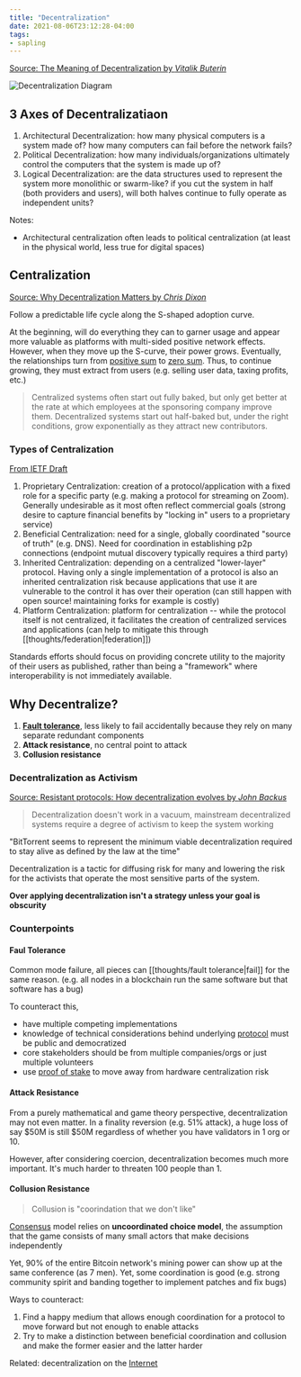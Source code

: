 ```yaml
---
title: "Decentralization"
date: 2021-08-06T23:12:28-04:00
tags:
- sapling
---
```


[Source: The Meaning of Decentralization by *Vitalik Buterin*](https://medium.com/@VitalikButerin/the-meaning-of-decentralization-a0c92b76a274)

![Decentralization Diagram](https://miro.medium.com/max/1094/1*WG5_xDDwHv0lMaVUYLNbVA.png)

## 3 Axes of Decentralizatiaon
1. Architectural Decentralization: how many physical computers is a system made of? how many computers can fail before the network fails?
2. Political Decentralization: how many individuals/organizations ultimately control the computers that the system is made up of?
3. Logical Decentralization: are the data structures used to represent the system more monolithic or swarm-like? if you cut the system in half (both providers and users), will both halves continue to fully operate as independent units?

Notes:
* Architectural centralization often leads to political centralization (at least in the physical world, less true for digital spaces)

## Centralization
[Source: Why Decentralization Matters by *Chris Dixon*](https://onezero.medium.com/why-decentralization-matters-5e3f79f7638e)

Follow a predictable life cycle along the S-shaped adoption curve.

At the beginning, will do everything they can to garner usage and appear more valuable as platforms with multi-sided positive network effects. However, when they move up the S-curve, their power grows. Eventually, the relationships turn from [positive sum](thoughts/positive%20sum.md) to [zero sum](thoughts/zero%20sum.md). Thus, to continue growing, they must extract from users (e.g. selling user data, taxing profits, etc.)

> Centralized systems often start out fully baked, but only get better at the rate at which employees at the sponsoring company improve them. Decentralized systems start out half-baked but, under the right conditions, grow exponentially as they attract new contributors.

### Types of Centralization
[From IETF Draft](https://www.ietf.org/archive/id/draft-nottingham-avoiding-internet-centralization-03.html#name-authors-address)

1. Proprietary Centralization: creation of a protocol/application with a fixed role for a specific party (e.g. making a protocol for streaming on Zoom). Generally undesirable as it most often reflect commercial goals (strong desire to capture financial benefits by "locking in" users to a proprietary service)
2. Beneficial Centralization: need for a single, globally coordinated "source of truth" (e.g. DNS). Need for coordination in establishing p2p connections (endpoint mutual discovery typically requires a third party)
3. Inherited Centralization: depending on a centralized "lower-layer" protocol. Having only a single implementation of a protocol is also an inherited centralization risk because applications that use it are vulnerable to the control it has over their operation (can still happen with open source! maintaining forks for example is costly)
4. Platform Centralization: platform for centralization -- while the protocol itself is not centralized, it facilitates the creation of centralized services and applications (can help to mitigate this through [[thoughts/federation|federation]])

Standards efforts should focus on providing concrete utility to the majority of their users as published, rather than being a "framework" where interoperability is not immediately available.

## Why Decentralize?
1. [**Fault tolerance**](thoughts/fault%20tolerance.md), less likely to fail accidentally because they rely on many separate redundant components
2. **Attack resistance**, no central point to attack
3. **Collusion resistance**

### Decentralization as Activism
[Source: Resistant protocols: How decentralization evolves by *John Backus*](https://www.gwern.net/docs/technology/2018-07-25-johnbackus-howdecentralizationevolves.html)

> Decentralization doesn't work in a vacuum, mainstream decentralized systems require a degree of activism to keep the system working

"BitTorrent seems to represent the minimum viable decentralization required to stay alive as defined by the law at the time"

Decentralization is a tactic for diffusing risk for many and lowering the risk for the activists that operate the most sensitive parts of the system.

**Over applying decentralization isn't a strategy unless your goal is obscurity**

### Counterpoints
#### Faul Tolerance
Common mode failure, all pieces can [[thoughts/fault tolerance|fail]] for the same reason. (e.g. all nodes in a blockchain run the same software but that software has a bug)

To counteract this,
- have multiple competing implementations
- knowledge of technical considerations behind underlying [protocol](thoughts/Protocol.md) must be public and democratized
- core stakeholders should be from multiple companies/orgs or just multiple volunteers
- use [proof of stake](thoughts/proof%20of%20stake.md) to move away from hardware centralization risk

#### Attack Resistance
From a purely mathematical and game theory perspective, decentralization may not even matter. In a finality reversion (e.g. 51% attack), a huge loss of say $50M is still $50M regardless of whether you have validators in 1 org or 10.

However, after considering coercion, decentralization becomes much more important. It's much harder to threaten 100 people than 1.

#### Collusion Resistance
> Collusion is "coorindation that we don't like"

[Consensus](thoughts/consensus.md) model relies on **uncoordinated choice model**, the assumption that the game consists of many small actors that make decisions independently

Yet, 90% of the entire Bitcoin network's mining power can show up at the same conference (as 7 men). Yet, some coordination is good (e.g. strong community spirit and banding together to implement patches and fix bugs)

Ways to counteract:
1. Find a happy medium that allows enough coordination for a protocol to move forward but not enough to enable attacks
2. Try to make a distinction between beneficial coordination and collusion and make the former easier and the latter harder

Related: decentralization on the [Internet](thoughts/Internet.md)